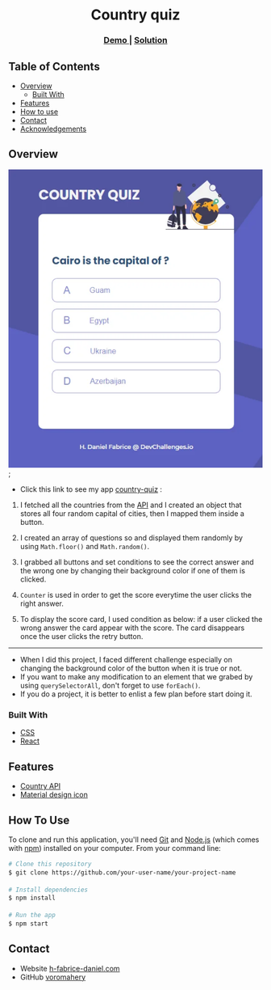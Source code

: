 
<h1 align="center">Country quiz</h1>

<div align="center">
  <h3>
    <a href="https://country-quiz-daniel.netlify.app/">
      Demo
    </a>
    <span> | </span>
    <a href="https://{your-url-to-the-solution}">
      Solution
    </a>
  </h3>
</div>

<!-- TABLE OF CONTENTS -->

## Table of Contents

-   [Overview](#overview)
    -   [Built With](#built-with)
-   [Features](#features)
-   [How to use](#how-to-use)
-   [Contact](#contact)
-   [Acknowledgements](#acknowledgements)

<!-- OVERVIEW -->

## Overview

![home](./images/home.webp);

-   Click this link to see my app [country-quiz](https://country-quiz-daniel.netlify.app/) :
  
1. I fetched all the countries from the [API](https://restcountries.eu/) and I created an object that stores all four random capital of cities, then I mapped them inside a button.

1. I created an array of questions so and displayed them randomly by using `Math.floor()` and `Math.random()`.

1. I grabbed all buttons and set conditions to see the correct answer and the wrong one by changing their background color if one of them is clicked.

1. `Counter` is used in order to get the score everytime the user clicks the right answer.

1. To display the score card, I used condition as below: if a user clicked the wrong answer the card appear with the score. The card disappears once the user clicks the retry button.
------------------------------------------------------------------------------

-   When I did this project, I faced different challenge especially on changing the background color of the button when it is true or not.
-   If you want to make any modification to an element that we grabed by using `querySelectorAll`, don't forget to use `forEach()`.
-   If you do a project, it is better to enlist a few plan before start doing it.

### Built With

- [CSS](https://developer.mozilla.org/en-US/docs/Web/CSS)
-   [React](https://reactjs.org/)

## Features

- [Country API](https://restcountries.eu/)
- [Material design icon](https://google.github.io/material-design-icons/)

## How To Use

To clone and run this application, you'll need [Git](https://git-scm.com) and [Node.js](https://nodejs.org/en/download/) (which comes with [npm](http://npmjs.com)) installed on your computer. From your command line:

```bash
# Clone this repository
$ git clone https://github.com/your-user-name/your-project-name

# Install dependencies
$ npm install

# Run the app
$ npm start
```

## Contact

-   Website [h-fabrice-daniel.com](https://daniel-fabrice-website.netlify.app/)
-   GitHub [voromahery](https://github.com/voromahery/country-quiz)